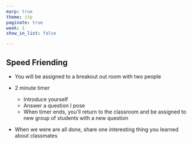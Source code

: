 ```yaml
---
marp: true
theme: itp
paginate: true
week: 1
show_in_list: false

---
```


<!-- headingDivider: 2 -->

## Speed Friending

- You will be assigned to a breakout out room with two people 

- 2 minute timer
  - Introduce yourself
  - Answer a question I pose
  - When timer ends, you'll return to the classroom and be assigned to new group of students with a new question
- When we were are all done, share one interesting thing you learned about classmates

<!-- 
Congratulations! The job you wanted when you were five years old is now yours. What do you now do for a living? 
What is a random area of expertise that you have? 
What close encounters have you had with a famous person?
Which superhero do you identify with the most?
What advice would you give to your 10 year old self? 
What is your favorite comfort food? Is there any special connection to it?
If you could create one app (or service / device) that positively impacted the world, what would it be?
 -->